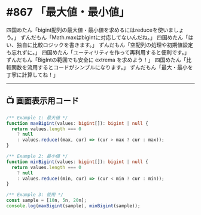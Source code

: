 # #867 「最大値・最小値」

四国めたん「bigint配列の最大値・最小値を求めるにはreduceを使いましょう。」
ずんだもん「Math.maxはbigintに対応してないんだね。」
四国めたん「はい、独自に比較ロジックを書きます。」
ずんだもん「空配列の処理や初期値設定も忘れずに。」
四国めたん「ユーティリティを作って再利用すると便利です。」
ずんだもん「BigIntの範囲でも安全に extrema を求めよう！」
四国めたん「比較関数を流用するとコードがシンプルになります。」
ずんだもん「最大・最小を丁寧に計算してね！」

---

## 📺 画面表示用コード

```typescript
/** Example 1: 最大値 */
function maxBigint(values: bigint[]): bigint | null {
  return values.length === 0
    ? null
    : values.reduce((max, cur) => (cur > max ? cur : max));
}

/** Example 2: 最小値 */
function minBigint(values: bigint[]): bigint | null {
  return values.length === 0
    ? null
    : values.reduce((min, cur) => (cur < min ? cur : min));
}

/** Example 3: 使用 */
const sample = [10n, 5n, 20n];
console.log(maxBigint(sample), minBigint(sample));
```
